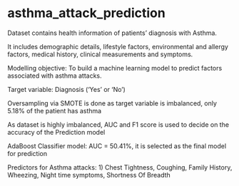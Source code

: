 # asthma_attack_prediction

Dataset contains health information of patients’ diagnosis with Asthma.

It includes demographic details, lifestyle factors, environmental and allergy factors, medical history, clinical measurements and symptoms.

Modelling objective: To build a machine learning model to predict factors associated with asthma attacks.

Target variable: Diagnosis (‘Yes’ or ‘No’)

Oversampling via SMOTE is done as target variable is imbalanced, only 5.18% of the patient has asthma

As dataset is highly imbalanced, AUC and F1 score is used to decide on the accuracy of the Prediction model

AdaBoost Classifier model: AUC = 50.41%, it is selected as the final model for prediction

Predictors for Asthma attacks: 1) Chest Tightness, Coughing, Family History, Wheezing, Night time symptoms, Shortness Of Breadth
	



